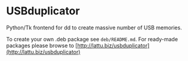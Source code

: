 # USBduplicator
Python/Tk frontend for dd to create massive number of USB memories.

To create your own .deb package see `deb/README.md`. For ready-made packages
please browse to [http://lattu.biz/usbduplicator](http://lattu.biz/usbduplicator)

